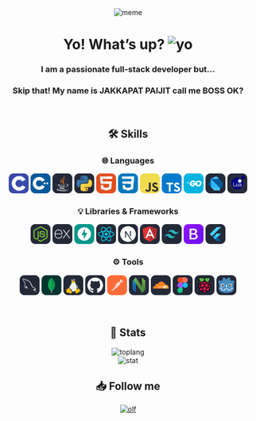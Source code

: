 <div align="center">
  <img src="https://media.tenor.com/O_JAIoDznkoAAAAC/developer-recruiters.gif" alt="meme" width="500"/>
</div>
<h1 align="center">
  Yo!  What’s up?
  <span>
    <img src="https://camo.githubusercontent.com/e8e7b06ecf583bc040eb60e44eb5b8e0ecc5421320a92929ce21522dbc34c891/68747470733a2f2f6d656469612e67697068792e636f6d2f6d656469612f6876524a434c467a6361737252346961377a2f67697068792e676966" alt="yo" width="40" />
  </span>
</h1>
<h3 align="center">I am a passionate full-stack developer but...</h3>
<h3 align="center">Skip that! My name is JAKKAPAT PAIJIT call me BOSS OK?</h3>
<br>



<h2 align="center">🛠 Skills</h2>
<h3 align="center">🌐 Languages</h3>
<p align="center">
  <a>
    <img src="https://github.com/tandpfun/skill-icons/raw/main/icons/C.svg" alt="c" widht="40" height="40" />
  </a>
  <a>
    <img src="https://github.com/tandpfun/skill-icons/raw/main/icons/CPP.svg" alt="cpp" widht="40" height="40" />
  </a>
   <a>
    <img src="https://github.com/tandpfun/skill-icons/raw/main/icons/Java-Dark.svg" alt="java" widht="40" height="40" />
  </a>
   <a>
    <img src="https://github.com/tandpfun/skill-icons/raw/main/icons/Python-Dark.svg" alt="py" widht="40" height="40" />
  </a>
  <a>
    <img src="https://github.com/tandpfun/skill-icons/raw/main/icons/HTML.svg" alt="html" widht="40" height="40" />
  </a>
  <a>
    <img src="https://github.com/tandpfun/skill-icons/raw/main/icons/CSS.svg" alt="css" widht="40" height="40" />
  </a>
   <a>
    <img src="https://github.com/tandpfun/skill-icons/raw/main/icons/JavaScript.svg" alt="js" widht="40" height="40" />
  </a>
  <a>
    <img src="https://github.com/tandpfun/skill-icons/raw/main/icons/TypeScript.svg" alt="ts" widht="40" height="40" />
  </a>
  <a>
    <img src="https://github.com/tandpfun/skill-icons/raw/main/icons/GoLang.svg" alt="go" widht="40" height="40" />
  </a>
  <a>
    <img src="https://github.com/tandpfun/skill-icons/raw/main/icons/Dart-Dark.svg" alt="dart" widht="40" height="40" />
  </a>
  <a>
    <img src="https://github.com/tandpfun/skill-icons/raw/main/icons/Lua-Dark.svg" alt="lua" widht="40" height="40" />
  </a>
</p>

<h3 align="center">💡 Libraries & Frameworks</h3>
<p align="center">
  <a>
    <img src="https://github.com/tandpfun/skill-icons/raw/main/icons/NodeJS-Dark.svg" alt="node" widht="40" height="40" />
  </a>
  <a>
    <img src="https://github.com/tandpfun/skill-icons/raw/main/icons/ExpressJS-Dark.svg" alt="exp" widht="40" height="40" />
  </a>
  <a>
    <img src="https://github.com/tandpfun/skill-icons/raw/main/icons/FastAPI.svg" alt="fast" widht="40" height="40" />
  </a>
  <a>
    <img src="https://github.com/tandpfun/skill-icons/raw/main/icons/React-Dark.svg" alt="react" widht="40" height="40" />
  </a>
   <a>
    <img src="https://github.com/tandpfun/skill-icons/raw/main/icons/NextJS-Dark.svg" alt="next" widht="40" height="40" />
  </a>
  <a>
    <img src="https://github.com/tandpfun/skill-icons/raw/main/icons/Angular-Dark.svg" alt="angular" widht="40" height="40" />
  </a>
   <a>
    <img src="https://github.com/tandpfun/skill-icons/raw/main/icons/TailwindCSS-Dark.svg" alt="tailwind" widht="40" height="40" />
  </a>
  <a>
    <img src="https://github.com/tandpfun/skill-icons/raw/main/icons/Bootstrap.svg" alt="bootstrap" widht="40" height="40" />
  </a>
  <a>
    <img src="https://github.com/tandpfun/skill-icons/raw/main/icons/Flutter-Dark.svg" alt="flutter" widht="40" height="40" />
  </a>
</p>

<h3 align="center">⚙️ Tools</h3>
<p align="center">
  <a>
    <img src="https://github.com/tandpfun/skill-icons/raw/main/icons/MySQL-Dark.svg" alt="sql" widht="40" height="40" />
  </a>
  <a>
    <img src="https://github.com/tandpfun/skill-icons/raw/main/icons/MongoDB.svg" alt="mongo" widht="40" height="40" />
  </a>
  <a>
    <img src="https://github.com/tandpfun/skill-icons/raw/main/icons/Linux-Dark.svg" alt="linux" widht="40" height="40" />
  </a>
  <a>
    <img src="https://github.com/tandpfun/skill-icons/raw/main/icons/Github-Dark.svg" alt="linux" widht="40" height="40" />
  </a>
  <a>
    <img src="https://github.com/tandpfun/skill-icons/raw/main/icons/Postman.svg" alt="postman" widht="40" height="40" />
  </a>
  <a>
    <img src="https://github.com/tandpfun/skill-icons/raw/main/icons/NeoVim-Dark.svg" alt="neovim" widht="40" height="40" />
  </a>
  <a>
    <img src="https://github.com/tandpfun/skill-icons/raw/main/icons/Cloudflare-Dark.svg" alt="cloudflare" widht="40" height="40" />
  </a>
  <a>
    <img src="https://github.com/tandpfun/skill-icons/raw/main/icons/Figma-Dark.svg" alt="figma" widht="40" height="40" />
  </a>
   <a>
    <img src="https://github.com/tandpfun/skill-icons/raw/main/icons/RaspberryPi-Dark.svg" alt="raspi" widht="40" height="40" />
  </a>
  <a>
    <img src="https://github.com/tandpfun/skill-icons/raw/main/icons/Godot-Dark.svg" alt="godot" widht="40" height="40" />
  </a>
</p>
<br>

<h2 align="center">🪬 Stats</h2>
<div align="center">
  <img src="https://github-readme-stats.vercel.app/api/top-langs/?username=Bourbxn&layout=compact&theme=tokyonight" alt="toplang" />                       </div>      
<div align="center">
<img src="https://github-readme-stats.vercel.app/api?username=Bourbxn&show_icons=true&theme=tokyonight" alt="stat" /></div>                                                                                                          
<h2 align="center">📥 Follow me</h2>
<div align="center"> 
<a align="center" href="https://www.youtube.com/watch?v=dQw4w9WgXcQ">
  <img src="https://1000marcas.net/wp-content/uploads/2022/01/Onlyfans-Logo.png" alt="olf" width="200"/>
</a>
</div>
